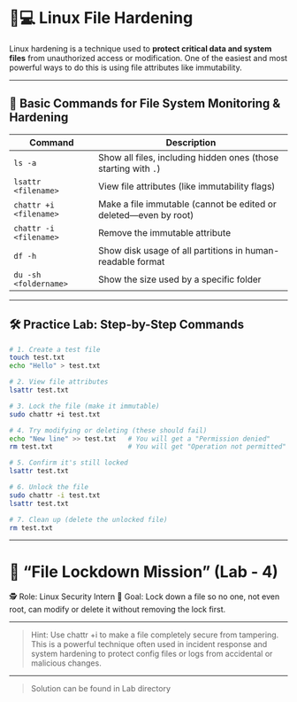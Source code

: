 # 🔐💻 Linux File Hardening

Linux hardening is a technique used to **protect critical data and system files** from unauthorized access or modification. One of the easiest and most powerful ways to do this is using file attributes like immutability.

---

## 🔐 Basic Commands for File System Monitoring & Hardening

| Command                    | Description                                                                 |
|---------------------------|-----------------------------------------------------------------------------|
| `ls -a`                   | Show all files, including hidden ones (those starting with `.`)             |
| `lsattr <filename>`       | View file attributes (like immutability flags)                              |
| `chattr +i <filename>`    | Make a file immutable (cannot be edited or deleted—even by root)            |
| `chattr -i <filename>`    | Remove the immutable attribute                                               |
| `df -h`                   | Show disk usage of all partitions in human-readable format                  |
| `du -sh <foldername>`     | Show the size used by a specific folder                                      |

---

## 🛠️ Practice Lab: Step-by-Step Commands

```bash
# 1. Create a test file
touch test.txt
echo "Hello" > test.txt

# 2. View file attributes
lsattr test.txt

# 3. Lock the file (make it immutable)
sudo chattr +i test.txt

# 4. Try modifying or deleting (these should fail)
echo "New line" >> test.txt   # You will get a "Permission denied"
rm test.txt                   # You will get "Operation not permitted"

# 5. Confirm it's still locked
lsattr test.txt

# 6. Unlock the file
sudo chattr -i test.txt
lsattr test.txt

# 7. Clean up (delete the unlocked file)
rm test.txt
```

---

# 🧪 “File Lockdown Mission” (Lab - 4)
🕵️ Role: Linux Security Intern
🎯 Goal: Lock down a file so no one, not even root, can modify or delete it without removing the lock first.

---

> Hint: Use chattr +i <filename> to make a file completely secure from tampering. This is a powerful technique often used in incident response and system hardening to protect config files or logs from accidental or malicious changes.

---

> Solution can be found in Lab directory

